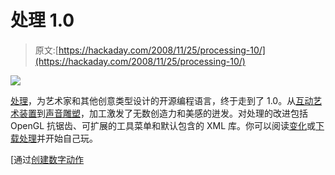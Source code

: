 # 处理 1.0

> 原文:[https://hackaday.com/2008/11/25/processing-10/](https://hackaday.com/2008/11/25/processing-10/)

![](../Images/23887c7146f69026fb9cb3429833ed73.png)

[处理](http://www.processing.org)，为艺术家和其他创意类型设计的开源编程语言，终于走到了 1.0。从[互动艺术装置](http://bricktable.wordpress.com/about/what-is-roots/)到[声音雕塑](http://hackaday.com/2008/11/22/advanced-beauty-generative-video-art/)，加工激发了无数创造力和美感的迸发。对处理的改进包括 OpenGL 抗锯齿、可扩展的工具菜单和默认包含的 XML 库。你可以阅读[变化](http://processing.org/reference/changes.html)或[下载处理](http://www.processing.org/download/index.html)并开始自己玩。

[通过[创建数字动作](http://createdigitalmotion.com/2008/11/24/processing-revolutionary-creative-coding-tool-now-10-no-longer-beta/)